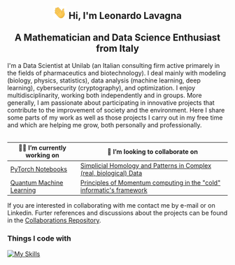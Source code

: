 <h2 align="center"> <img src="https://raw.githubusercontent.com/leonardoLavagna/leonardoLavagna/main/wave.gif" width="30px" height="30px" /> Hi, I'm Leonardo Lavagna <br /><br /> A Mathematician and Data Science Enthusiast from Italy</h2>
I'm a Data Scientist at Unilab (an Italian consulting firm active primarely in the fields of pharmaceutics and biotechnology). I deal mainly with modeling (biology, physics, statistics), data analysis (machine learning, deep learning), cybersecurity (cryptography), and optimization. I enjoy multidisciplinarity, working both independently and in groups. More generally, I am passionate about participating in innovative projects that contribute to the improvement of society and the environment. Here I share some parts of my work as well as those projects I carry out in my free time and which are helping me grow, both personally and professionally. 
<br/><br/>


| 👨‍💻 I’m currently working on   | 👥 I’m looking to collaborate on|
| ------------- | ------------- |
| [PyTorch Notebooks](https://github.com/leonardoLavagna/PyTorch-Notebooks)  | [Simplicial Homology and Patterns in Complex (real, biological) Data](https://www.scientificamerican.com/article/how-squishy-math-is-revealing-doughnuts-in-the-brain/)  |
| [Quantum Machine Learning](https://github.com/leonardoLavagna/Quantum-Machine-Learning) | [Principles of Momentum computing in the "cold" informatic's framework](https://www.scientificamerican.com/article/lsquo-momentum-computing-rsquo-pushes-technology-rsquo-s-thermodynamic-limits/)  |

If you are interested in collaborating with me contact me by e-mail or on Linkedin. Furter references and discussions about the projects can be found in the [Collaborations Repository](https://github.com/leonardoLavagna/Collaborations). 

### Things I code with
[![My Skills](https://skillicons.dev/icons?i=linux,py,pytorch,r,c,cpp,html,java,matlab,octave,latex,mysql,mongodb,wordpress,git,github&perline=16)](https://skillicons.dev)
